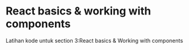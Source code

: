 # React basics & working with components

Latihan kode untuk section 3:React basics & Working with components
